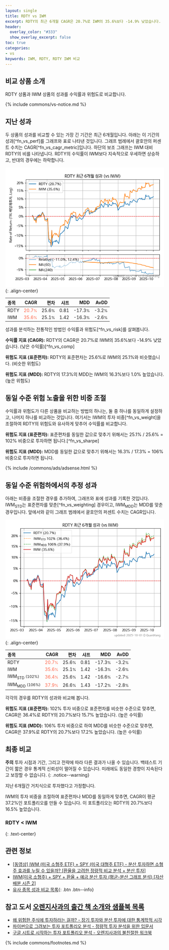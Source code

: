 ```yaml
---
layout: single
title: RDTY vs IWM
excerpt: RDTY의 최근 6개월 CAGR은 20.7%로 IWM의 35.6%보다 -14.9% 낮았습니다.
header:
  overlay_color: "#333"
  show_overlay_excerpt: false
toc: true
categories:
- vs
keywords: IWM, RDTY, RDTY IWM 비교
---
```


## 비교 상품 소개


RDTY 상품과 IWM 상품의 성과를 수익률과 위험도로 비교합니다.





{% include commons/vs-notice.md %}

## 지난 성과

두 상품의 성과를 비교할 수 있는 가장 긴 기간은 최근 6개월입니다. 아래는 이 기간의 성과[^fn_vs_perf]를 그래프와 표로 나타낸 것입니다.
그래프 범례에서 괄호안의 퍼센트 수치는 CAGR[^fn_vs_cagr_metric]입니다.
하단의 보조 그래프는 IWM 대비 RDTY의 비를 나타냅니다.
RDTY의 수익률이 IWM보다 지속적으로 우세하면 상승하고, 반대의 경우에는 하락합니다.

![RDTY](/vs/images/rdty-vs-iwm_dual.png){: .align-center}

| **종목** | **CAGR** | **편차** | **샤프** | **MDD** | **AvDD** |
| :------------ | ------: | -----------: | -------: | ------: | -------: |
| RDTY | <span style="color: tomato">20.7<small>%</small></span> | 25.6<small>%</small> | 0.81 | -17.3<small>%</small> | -3.2<small>%</small> |
| IWM | <span style="color: tomato">35.6<small>%</small></span> | 25.1<small>%</small> | 1.42 | -16.3<small>%</small> | -2.6<small>%</small> |

<!-- more -->


성과를 분석하는 전통적인 방법인 수익률과 위험도[^fn_vs_risk]를 살펴봅니다.

**수익률 지표 (CAGR):** RDTY의 CAGR은 20.7%로 IWM의 35.6%보다 -14.9% 낮았습니다. (낮은 수익률)[^fn_vs_comp]

**위험도 지표 (표준편차):** RDTY의 표준편차는 25.6%로 IWM의 25.1%와 비슷했습니다. (비슷한 위험도)

**위험도 지표 (MDD):** RDTY의 17.3%의 MDD는 IWM의 16.3%보다 1.0% 높았습니다. (높은 위험도)



## 동일 수준 위험 노출을 위한 비중 조절

수익률과 위험도가 다른 상품을 비교하는 방법의 하나는, 둘 중 하나를 동일하게 설정하고, 나머지 하나를 비교하는 것입니다.
여기서는 IWM의 투자 비중[^fn_vs_weight]을 조절하여 RDTY의 위험도와 유사하게 맞추어 수익률를 비교합니다.

**위험도 지표 (표준편차):** 표준편차를 동일한 값으로 맞추기 위해서는 25.1% / 25.6% = 102% 비중으로 투자하면 됩니다.[^fn_vs_sharpe]

**위험도 지표 (MDD):** MDD를 동일한 값으로 맞추기 위해서는 16.3% / 17.3% = 106% 비중으로 투자하면 됩니다.


{% include /commons/ads/adsense.html %}



## 동일 수준 위험하에서의 추정 성과

아래는 비중을 조절한 경우를 추가하여, 그래프와 표에 성과를 기록한 것입니다.
IWM<sub>STD</sub>는 표준편차를 맞춘[^fn_vs_weighting] 경우이고, IWM<sub>MDD</sub>는 MDD를 맞춘 경우입니다.
앞에서와 같이 그래프 범례에서 괄호안의 퍼센트 수치는 CAGR입니다.


![RDTY](/vs/images/rdty-vs-iwm.png){: .align-center}



| **종목** | **CAGR** | **편차** | **샤프** | **MDD** | **AvDD** |
| :------------ | ------: | -----------: | -------: | ------: | -------: |
| RDTY | <span style="color: tomato">20.7<small>%</small></span> | 25.6<small>%</small> | 0.81 | -17.3<small>%</small> | -3.2<small>%</small> |
| IWM | <span style="color: tomato">35.6<small>%</small></span> | 25.1<small>%</small> | 1.42 | -16.3<small>%</small> | -2.6<small>%</small> |
| IWM<sub>STD</sub> <small>(102%)</small> | <span style="color: tomato">36.4<small>%</small></span> | 25.6<small>%</small> | 1.42 | -16.6<small>%</small> | -2.7<small>%</small> |
| IWM<sub>MDD</sub> <small>(106%)</small> | <span style="color: tomato">37.9<small>%</small></span> | 26.6<small>%</small> | 1.43 | -17.2<small>%</small> | -2.8<small>%</small> |



각각의 경우를 RDTY의 성과와 비교해 봅니다.

**위험도 지표 (표준편차):** 102% 투자 비중으로 표준편차를 비슷한 수준으로 맞추면, CAGR은 36.4%로 RDTY의 20.7%보다 15.7% 높았습니다. (높은 수익률)

**위험도 지표 (MDD):** 106% 투자 비중으로 하여 MDD를 비슷한 수준으로 맞추면, CAGR은 37.9%로 RDTY의 20.7%보다 17.2% 높았습니다. (높은 수익률)




## 최종 비교

**주의** 투자 시점과 기간, 그리고 전략에 따라 다른 결과가 나올 수 있습니다. 백테스트 기간이 짧은 경우 통계적 신뢰성이 떨어질 수 있습니다. 미래에도 동일한 경향이 지속된다고 보장할 수 없습니다.
{: .notice--warning}

지난 6개월간 거치식으로 투자했다고 가정합니다.

IWM의 투자 비중을 조절하여 표준편차나 MDD를 동일하게 맞추면, CAGR이 평균 37.2%인 포트폴리오를 만들 수 있습니다.
이 포트폴리오는 RDTY의 20.7%보다 16.5% 높았습니다.

### RDTY &lt; IWM
{: .text-center}


## 관련 정보

- [[동영상] IWM (미국 소형주 ETF) + SPY (미국 대형주 ETF) - 분산 투자하면 소형주 효과를 누릴 수 있을까? [환율을 고려한 정량적 비교 분석 + 분산 투자]](https://youtu.be/CfF6u9VyWS8)
- [IWM(미국 소형주) + SPY + 환율 + 예금 분산 투자 (평균-분산 그래프 분석) [자산 배분 시즌 2]](https://m.blog.naver.com/onuri2005/223923687939)
- [유사 종목 성과 비교 목록](/vs/){: .btn .btn--info}


## 참고 도서 [오렌지사과의 출간 책 소개와 샘플북 목록](https://kongdori.tistory.com/691)

- [왜 위험한 주식에 투자하라는 걸까? - 장기 투자와 분산 투자에 대한 통계학적 시각](https://kongdori.tistory.com/421)
- [파이썬으로 그려보는 투자 포트폴리오 분석  - 정량적 투자 분석을 위한 입문서](https://kongdori.tistory.com/643)
- [구글 시트로 시작하는 투자 포트폴리오 분석 - 오렌지사과의 불친절한 워크북](https://kongdori.tistory.com/449)

{% include commons/footnotes.md %}